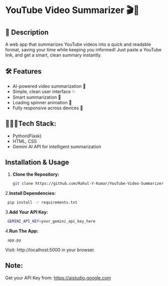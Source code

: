 # YouTube Video Summarizer 🎬📝

## 🔗 Description
A web app that summarizes YouTube videos into a quick and readable format, saving your time while keeping you informed!
Just paste a YouTube link, and get a smart, clean summary instantly.

## 🛠️ Features

- AI-powered video summarization 🧠
- Simple, clean user interface ✨
- Smart summarization 📜
- Loading spinner animation 🚀
- Fully responsive across devices 📱

## 👨🏻‍💻Tech Stack:
- Python(Flask)
- HTML, CSS 
- Gemini AI API for intelligent summarization

## Installation & Usage

1. **Clone the Repository:**
   ```bash
   git clone https://github.com/Rahul-Y-Kumar/YouTube-Video-Summarizer
   ```

2.**Install Dependencies:** 
  ```bash
   pip install -r requirements.txt
   ```

3.**Add Your API Key:**
  ```bash
   GEMINI_API_KEY=your_gemini_api_key_here
   ```
4.**Run The App:**
  ```bash
   app.py
   ```
 Visit: http://localhost:5000 in your browser.
## Note:
Get your API Key from: https://aistudio.google.com
